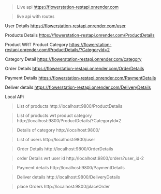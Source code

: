 >Live api
https://flowerstation-restapi.onrender.com

>live api with routes

User Details
https://flowerstation-restapi.onrender.com/user

Products Details
https://flowerstation-restapi.onrender.com/ProductDetails

Product WRT Product Category
https://flowerstation-restapi.onrender.com/ProductDetails/?CategoryId=2

Category Detail
https://flowerstation-restapi.onrender.com/category

Order Details
https://flowerstation-restapi.onrender.com/OrderDetails

Payment Details
https://flowerstation-restapi.onrender.com/PaymentDetails

Deliver details
https://flowerstation-restapi.onrender.com/DeliveryDetails

Local APi

>List of products
http://localhost:9800/ProductDetails


>List of products wrt product category
http://localhost:9800/ProductDetails/?CategoryId=2

>Details of category
http://localhost:9800/


>List of users
http://localhost:9800/user


>Order Details
http://localhost:9800/OrderDetails

>order Details wrt user id
http://localhost:9800/orders?user_id-2

>Payment details
http://localhost:9800/PaymentDetails


>Deliver details
http://localhost:9800/DeliveryDetails

>place Orders
http://localhost:9800/placeOrder
